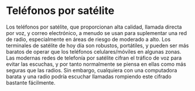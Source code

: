 [Title]: # (Teléfonos por satélite)
[Difficulty]: # (Principiante)
[Order]: # (10)

# Teléfonos por satélite

Los teléfonos por satélite, que proporcionan alta calidad, llamada directa por voz, y correo electrónico, a menudo se usan para suplementar una red de radio, especialmente en áreas de riesgo de moderado a alto. Los terminales de satélite de hoy día son robustos, portátiles, y pueden ser más baratos de operar que los teléfonos celulares/móviles en algunas zonas. Las modernas redes de telefonía por satélite cifran el tráfico de voz para evitar las escuchas, y por tanto normalmente se piensa en ellas como más seguras que las radios. Sin embargo, cualquiera con una computadora barata y una radio podría escuchar llamadas rompiendo este cifrado bastante fácilmente.